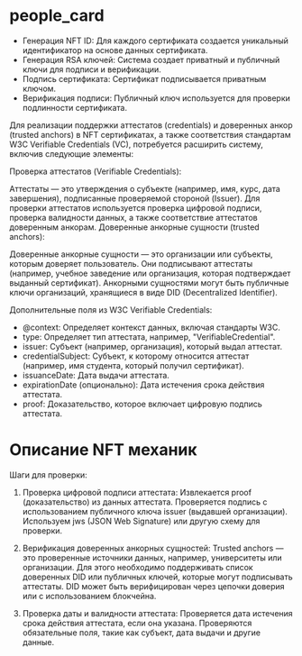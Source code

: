 # people_card

- Генерация NFT ID: Для каждого сертификата создается уникальный идентификатор на основе данных сертификата.
- Генерация RSA ключей: Система создает приватный и публичный ключи для подписи и верификации.
- Подпись сертификата: Сертификат подписывается приватным ключом.
- Верификация подписи: Публичный ключ используется для проверки подлинности сертификата.

Для реализации поддержки аттестатов (credentials) и доверенных анкор (trusted anchors) в NFT сертификатах, а также соответствия стандартам W3C Verifiable Credentials (VC), потребуется расширить систему, включив следующие элементы:

Проверка аттестатов (Verifiable Credentials):

Аттестаты — это утверждения о субъекте (например, имя, курс, дата завершения), подписанные проверяемой стороной (Issuer).
Для проверки аттестатов используется проверка цифровой подписи, проверка валидности данных, а также соответствие аттестатов доверенным анкорам.
Доверенные анкорные сущности (trusted anchors):

Доверенные анкорные сущности — это организации или субъекты, которым доверяет пользователь. Они подписывают аттестаты (например, учебное заведение или организация, которая подтверждает выданный сертификат).
Анкорными сущностями могут быть публичные ключи организаций, хранящиеся в виде DID (Decentralized Identifier).

Дополнительные поля из W3C Verifiable Credentials:

 - @context: Определяет контекст данных, включая стандарты W3C.
 - type: Определяет тип аттестата, например, "VerifiableCredential".
 - issuer: Субъект (например, организация), который выдал аттестат.
 - credentialSubject: Субъект, к которому относится аттестат (например, имя студента, который получил сертификат).
 - issuanceDate: Дата выдачи аттестата.
 - expirationDate (опционально): Дата истечения срока действия аттестата.
 - proof: Доказательство, которое включает цифровую подпись аттестата.

# Описание NFT механик
Шаги для проверки:
1. Проверка цифровой подписи аттестата:
Извлекается proof (доказательство) из данных аттестата.
Проверяется подпись с использованием публичного ключа issuer (выдавшей организации).
Используем jws (JSON Web Signature) или другую схему для проверки.

2. Верификация доверенных анкорных сущностей:
Trusted anchors — это проверенные источники данных, например, университеты или организации.
Для этого необходимо поддерживать список доверенных DID или публичных ключей, которые могут подписывать аттестаты.
DID может быть верифицирован через цепочки доверия или с использованием блокчейна.

3. Проверка даты и валидности аттестата:
Проверяется дата истечения срока действия аттестата, если она указана.
Проверяются обязательные поля, такие как субъект, дата выдачи и другие данные.
